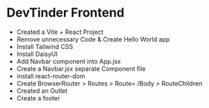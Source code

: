# DevTinder Frontend

- Created a Vite + React Project
- Remove unnecessary Code & Create Hello World app
- Install Tailwind CSS
- Install DaisyUI
- Add Navbar component into App.jsx
- Create a Navbar.jsx separate Component file
- install react-router-dom
- Create BrowserRouter > Routes > Route= /Body > RouteChildren
- Created an Outlet
- Create a footer


